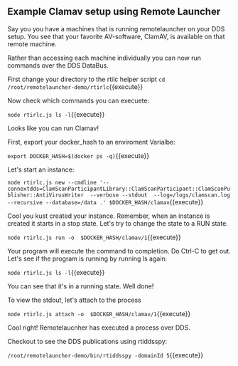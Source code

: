 ## Example Clamav setup using Remote Launcher

Say you you have a machines that is running remotelauncher on your DDS setup. 
You see that your favorite AV-software, ClamAV, is available on that remote machine. 


Rather than accessing each machine individually you can now run commands over the DDS DataBus.

First change your directory to the rtilc helper script
`cd /root/remotelauncher-demo/rtirlc`{{execute}}

Now check which commands you can execuete:

`node rtirlc.js ls -l`{{execute}}

Looks like you can run Clamav!

First, export your docker_hash to an enviroment Varialbe:

`export DOCKER_HASH=$(docker ps -q)`{{execute}}

Let's start an instance:

`node rtirlc.js new --cmdline '--connextdds=ClamScanParticipantLibrary::ClamScanParticipant::ClamScanPublisher::AntiVirusWriter  --verbose --stdout  --log=/logs/clamscan.log  --recursive --database=/data .' $DOCKER_HASH/clamav`{{execute}}

Cool you kust created your instance. Remember, when an instance is created it starts in a stop state. Let's try to change the state to a RUN state.

`node rtirlc.js run -o  $DOCKER_HASH/clamav/1`{{execute}}

Your program will execute the command to completion. Do Ctrl-C to get out.
Let's see if the program is running by running ls again:

`node rtirlc.js ls -l`{{execute}}

You can see that it's in a running state. Well done!

To view the stdout, let's attach to the process


`node rtirlc.js attach -o  $DOCKER_HASH/clamav/1`{{execute}}


Cool right! Remotelaucnher has executed a process over DDS.

Checkout to see the DDS publications using rtiddsspy:

`/root/remotelauncher-demo/bin/rtiddsspy -domainId 5`{{execute}}